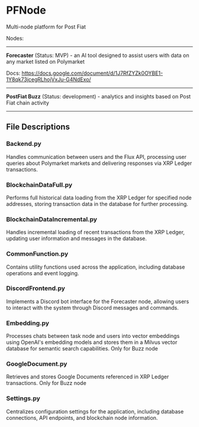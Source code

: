# PFNode
Multi-node platform for Post Fiat



Nodes:

---------------------------------------------------------------------------------

**Forecaster** (Status: MVP) - an AI tool designed to assist users with data on any market listed on Polymarket

  Docs: https://docs.google.com/document/d/1J7RfZYZk0OYBE1-1Y8qk73jcegRLhojVxJu-G4NdExo/

---------------------------------------------------------------------------------

**PostFiat Buzz** (Status: development) - analytics and insights based on Post Fiat chain activity

---------------------------------------------------------------------------------

## File Descriptions

### Backend.py
Handles communication between users and the Flux API, processing user queries about Polymarket markets and delivering responses via XRP Ledger transactions.

### BlockchainDataFull.py
Performs full historical data loading from the XRP Ledger for specified node addresses, storing transaction data in the database for further processing.

### BlockchainDataIncremental.py
Handles incremental loading of recent transactions from the XRP Ledger, updating user information and messages in the database.

### CommonFunction.py
Contains utility functions used across the application, including database operations and event logging.

### DiscordFrontend.py
Implements a Discord bot interface for the Forecaster node, allowing users to interact with the system through Discord messages and commands.

### Embedding.py
Processes chats between task node and users into vector embeddings using OpenAI's embedding models and stores them in a Milvus vector database for semantic search capabilities. Only for Buzz node

### GoogleDocument.py
Retrieves and stores Google Documents referenced in XRP Ledger transactions. Only for Buzz node

### Settings.py
Centralizes configuration settings for the application, including database connections, API endpoints, and blockchain node information.


